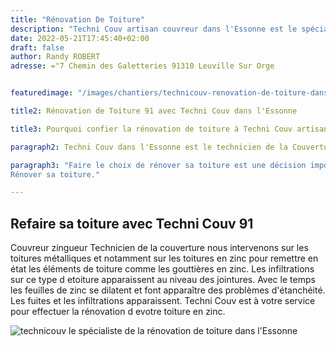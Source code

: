 ```yaml
---
title: "Rénovation De Toiture"
description: "Techni Couv artisan couvreur dans l'Essonne est le spécialiste de la rénovation de toiture."
date: 2022-05-21T17:45:40+02:00
draft: false
author: Randy ROBERT
adresse: ="7 Chemin des Galetteries 91310 Leuville Sur Orge


featuredimage: "/images/chantiers/technicouv-renovation-de-toiture-dans-l-essonne.webp"

title2: Rénovation de Toiture 91 avec Techni Couv dans l'Essonne

title3: Pourquoi confier la rénovation de toiture à Techni Couv artisan Couvreur dans l'Essonne ?

paragraph2: Techni Couv dans l'Essonne est le technicien de la Couverture dans l'Essonne. Nous réalisons la rénovation de toiture lorsque la toiture est trop ancienne et trop abîmée pour permettre sa réparation. Consultez nous pour obtenir un devis gratuit qui contiendra le détail de la prestation de rénovation et le tarif. Nous vous conseillons également pour remettre à niveau l'isolation de votre toiture vérifier l'état de la charpente et tout remettre à niveau.

paragraph3: "Faire le choix de rénover sa toiture est une décision importante. C'est une opération couteuse et délicate qui est rendue obligatoire par l'état de dégradation avancée de votre toiture. Une Rénovation de toiture va valoriser votre habitation et la protéger efficacement dans le temps. La rénovation de toiture est un véritable investissement pour prolonger la protection de votre habitation dans le temps; Au moment de la rénovation de toiture vous pouvez en profiter pour remettre en état l'isolation de votre toiture poser des velux remettre à niveau la charpente. Techni Couv renove tous les types de couverture, Tuiles Ardoise ou zinc, nous rénovons tous les types de toiture . n'hésitez pas à nous consulter pour obtenir un devis gratuit et obtenir la rénovation de toiture la plus adaptée à votre besoin.
Rénover sa toiture."

---
```



## Refaire sa toiture avec Techni Couv 91
Couvreur zingueur Technicien de la couverture nous intervenons sur les toitures métalliques et notamment sur les toitures en zinc pour remettre en état les éléments de toiture comme les gouttières en zinc. Les infiltrations sur ce type d etoiture apparaissent au niveau des jointures. Avec le temps les feuilles de zinc se dilatent et font apparaître des problèmes d'étanchéité. Les fuites et les infiltrations apparaissent. Techni Couv est à votre service pour effectuer la rénovation d evotre toiture en zinc.

![technicouv le spécialiste de la rénovation de toiture dans l'Essonne](/images/chantiers/technicouv-renovation-de-toiture-dans-l-essonne.webp)

